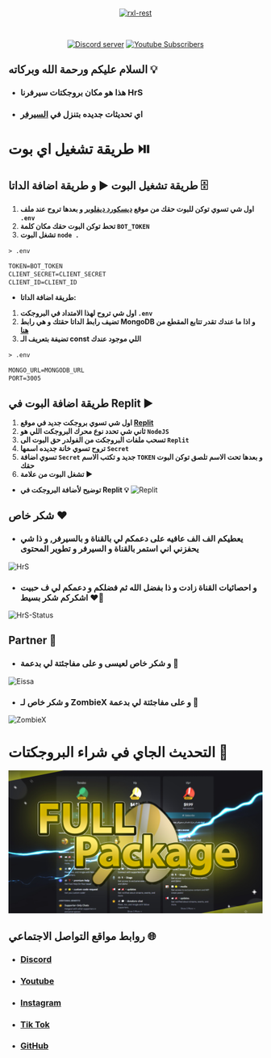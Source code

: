 <div align="center">
	<br />
	<p>
		<a href="https://mrhrs.xyz"><img src="https://media.discordapp.net/attachments/1105785961536827394/1156617133866889316/HrS-Text.png?ex=65159f25&is=65144da5&hm=1f6361962d958fba6c82a5dbfc9901c24642d2d8f156c7d2198ac73054142947&=&width=1440&height=492" width="546" alt="rxl-rest" /></a>
	</p>
	<br />
	<p>
		<a href="https://discord.gg/6CuMuv5Yzg"><img src="https://img.shields.io/discord/977544174125609010?logo=discord&color=5865F2" alt="Discord server" /></a>
        <a href="https://discord.gg/6CuMuv5Yzg"><img src="https://img.shields.io/youtube/channel/subscribers/UCVmz5jIwiQEXv0sGw1fPIbQ" alt="Youtube Subscribers" /></a>
	</p>
</div>

## السلام عليكم ورحمة الله وبركاته 💡

- ### **هذا هو مكان بروجكتات سيرفرنا HrS**
- ### **اي تحديثات جديده بتنزل في [السيرفر](https://discord.gg/6CuMuv5Yzg)**

# طريقة تشغيل اي بوت ⏯️

## طريقة تشغيل البوت ▶️ و طريقة اضافة الداتا 🗄️

1. **اول شي تسوي توكن للبوت حقك من موقع [ديسكورد ديفلوبر](https://discord.com/developers/applications) و بعدها تروح عند ملف `.env`**
2. **تحط توكن البوت حقك مكان كلمة `BOT_TOKEN`**
3. **تشغل البوت `node .`**

`> .env`

```env
TOKEN=BOT_TOKEN
CLIENT_SECRET=CLIENT_SECRET
CLIENT_ID=CLIENT_ID
```

- **طريقة اضافة الداتا:**

1. **اول شي تروح لهذا الامتداد في البروجكت `.env`**
2. **تضيف رابط الداتا حقتك و هي رابط MongoDB و اذا ما عندك تقدر تتابع المقطع من [هنا](https://youtu.be/Hue7Li0XWNA?si=mFQ7dQOWuMFme7vW)**
3. **تضيفة بتعريف الـ const اللي موجود عندك**

`> .env`

```env
MONGO_URL=MONGODB_URL
PORT=3005
```

## طريقة اضافة البوت في Replit ▶️

1. **اول شي تسوي بروجكت جديد في موقع [Replit](https://replit.com/)**
2. **ثاني شي تحدد نوع محرك البروجكت اللي هو `NodeJS`**
3. **تسحب ملفات البروجكت من الفولدر حق البوت الى `Replit`**
4. **تروح تسوي خانة جديده اسمها `Secret`**
5. **تسوي اضافة `Secret` جديد و تكتب الاسم `TOKEN` و بعدها تحت الاسم تلصق توكن البوت حقك**
6. **تشغل البوت من علامة ▶️**

- **توضيح لأضافة البروجكت في Replit 💡**
  ![Replit](https://cdn.discordapp.com/attachments/1105785961536827394/1175639337405263945/ProdactsTut_1.gif?ex=656bf674&is=65598174&hm=e254e8087b2015ae117247060fb5715619094ffb2f3abe26b25a8e5a016a4e0b&)

## شكر خاص ❤️

- ### يعطيكم الف الف عافيه على دعمكم لي بالقناة و بالسيرفر, و ذا شي يحفزني اني استمر بالقناة و السيرفر و تطوير المحتوى

![HrS](https://media.discordapp.net/attachments/1105785961536827394/1160609267007623350/image.png?ex=6535489c&is=6522d39c&hm=017dc4285b98d6fd46fa95cd4a1142586942148d969dea8299fc8c9227c8f37f&=&width=1196&height=671)

- ### و احصائيات القناة زادت و ذا بفضل الله ثم فضلكم و دعمكم لي ف حبيت اشكركم شكر بسيط ❤️🫡

![HrS-Status](https://media.discordapp.net/attachments/1105785961536827394/1175634800095277116/status-1jpg.jpg?ex=656bf23a&is=65597d3a&hm=345592467a6f3ebd8fa8c907c2ff3d05048d97e7a5fe25641fa5194973a090e8&=&width=1193&height=671)

## Partner 🤝

- ### و شكر خاص لعيسى و على مفاجئتة لي بدعمة 🫡

![Eissa](https://media.discordapp.net/attachments/1105785961536827394/1156635096984592455/Screenshot_2023-09-25_213623.png?ex=6515afe0&is=65145e60&hm=da5e53a42af9004884e35cb5e6e6aed97d2e1027f6afb4d1c39645af6397aca0&=&width=1336&height=671)

- ### و شكر خاص لـ ZombieX و على مفاجئتة لي بدعمة 🫡

![ZombieX](https://media.discordapp.net/attachments/1105785961536827394/1180047302040227890/image.png?ex=657bffb1&is=65698ab1&hm=c29a35d8359c6008d31e6fa5d2e8c76bec03211af49fca7e69aab4ecbefe6112&=&format=webp&quality=lossless)

# التحديث الجاي في شراء البروجكتات 💸

![Prodacts](./Products-2.jpg)

## روابط مواقع التواصل الاجتماعي 🌐

- ### [Discord](https://discord.gg/6CuMuv5Yzg)
- ### [Youtube](https://www.youtube.com/@Mr_HrS)
- ### [Instagram](https://www.instagram.com/hrs_serv/)
- ### [Tik Tok](https://www.tiktok.com/@mr_hrs_)
- ### [GitHub](https://github.com/RlxChap2)
